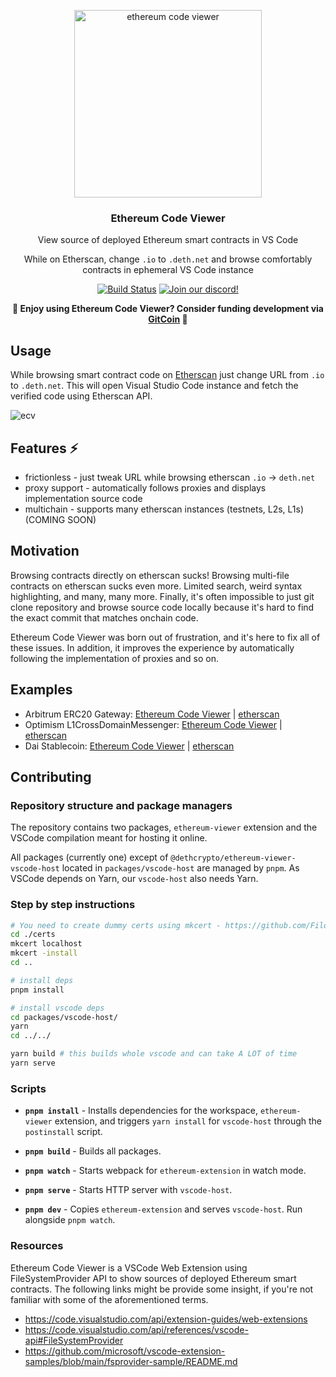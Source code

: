 <p align="center">
  <img src="https://github.com/dethcrypto/ethereum-code-viewer/blob/main/docs/logo.png?raw=true" width="300" alt="ethereum code viewer">
  <h3 align="center">Ethereum Code Viewer</h3>
  <p align="center">View source of deployed Ethereum smart contracts in VS Code</p>
  <p align="center">While on Etherscan, change <code>.io</code> to <code>.deth.net</code> and browse comfortably contracts in ephemeral VS Code instance</p>

  <p align="center">
    <a href="https://github.com/dethcrypto/ethereum-code-viewer/actions"><img alt="Build Status" src="https://github.com/dethcrypto/ethereum-code-viewer/actions/workflows/ci.yml/badge.svg"></a>
    <a href="https://discord.gg/wQDkeDgzgv"><img alt="Join our discord!" src="https://img.shields.io/discord/895381864922091630.svg?color=7289da&label=deth&logo=discord&style=flat-square"></a>
  </p>
  
  <p align="center">
    <strong>💸 Enjoy using Ethereum Code Viewer? Consider funding development via <a href="https://gitcoin.co/grants/4038/deth-typechain">GitCoin</a> 💸</strong>
  </p>
</p>

## Usage

While browsing smart contract code on [Etherscan](https://etherscan.io/) just change URL from `.io` to `.deth.net`. This will open Visual Studio Code instance and fetch the verified code using Etherscan API.

![ecv](https://user-images.githubusercontent.com/1814312/146108385-6fa50ae7-14a5-45b2-be3d-201d22409cf7.gif)

## Features ⚡

- frictionless - just tweak URL while browsing etherscan `.io` -> `deth.net`
- proxy support - automatically follows proxies and displays implementation source code
- multichain - supports many etherscan instances (testnets, L2s, L1s) (COMING SOON)

## Motivation

Browsing contracts directly on etherscan sucks! Browsing multi-file contracts on etherscan sucks even more. Limited search, weird syntax highlighting, and many, many more. Finally, it's often impossible to just git clone repository and browse source code locally because it's hard to find the exact commit that matches onchain code.

Ethereum Code Viewer was born out of frustration, and it's here to fix all of these issues. In addition, it improves the experience by automatically following the implementation of proxies and so on.

## Examples

- Arbitrum ERC20 Gateway: [Ethereum Code Viewer](https://etherscan.deth.net/address/0xa3a7b6f88361f48403514059f1f16c8e78d60eec#code) | [etherscan](https://etherscan.io/address/0xa3a7b6f88361f48403514059f1f16c8e78d60eec#code)
- Optimism L1CrossDomainMessenger: [Ethereum Code Viewer](https://etherscan.deth.net/address/0x25ace71c97b33cc4729cf772ae268934f7ab5fa1#code) | [etherscan](https://etherscan.io/address/0x25ace71c97b33cc4729cf772ae268934f7ab5fa1#code)
- Dai Stablecoin: [Ethereum Code Viewer](https://etherscan.deth.net/address/0x6b175474e89094c44da98b954eedeac495271d0f#code) | [etherscan](https://etherscan.io/address/0x6b175474e89094c44da98b954eedeac495271d0f#code)

## Contributing

### Repository structure and package managers

The repository contains two packages, `ethereum-viewer` extension and the VSCode compilation meant for hosting it online.

All packages (currently one) except of `@dethcrypto/ethereum-viewer-vscode-host` located in `packages/vscode-host` are managed by `pnpm`.
As VSCode depends on Yarn, our `vscode-host` also needs Yarn.

### Step by step instructions

```sh
# You need to create dummy certs using mkcert - https://github.com/FiloSottile/mkcert
cd ./certs
mkcert localhost
mkcert -install
cd ..

# install deps
pnpm install

# install vscode deps
cd packages/vscode-host/
yarn
cd ../../

yarn build # this builds whole vscode and can take A LOT of time
yarn serve
```

### Scripts

- **`pnpm install`** - Installs dependencies for the workspace, `ethereum-viewer` extension, and triggers `yarn install` for `vscode-host` through the `postinstall` script.

- **`pnpm build`** - Builds all packages.

- **`pnpm watch`** - Starts webpack for `ethereum-extension` in watch mode.

- **`pnpm serve`** - Starts HTTP server with `vscode-host`.

- **`pnpm dev`** - Copies `ethereum-extension` and serves `vscode-host`. Run alongside `pnpm watch`.

### Resources

Ethereum Code Viewer is a VSCode Web Extension using FileSystemProvider API to show sources of deployed Ethereum smart contracts.
The following links might be provide some insight, if you're not familiar with some of the aforementioned terms.

- https://code.visualstudio.com/api/extension-guides/web-extensions
- https://code.visualstudio.com/api/references/vscode-api#FileSystemProvider
- https://github.com/microsoft/vscode-extension-samples/blob/main/fsprovider-sample/README.md
